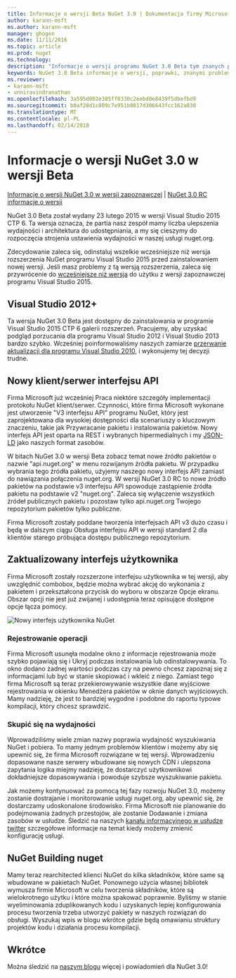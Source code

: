 ```yaml
---
title: Informacje o wersji Beta NuGet 3.0 | Dokumentacja firmy Microsoft
author: karann-msft
ms.author: karann-msft
manager: ghogen
ms.date: 11/11/2016
ms.topic: article
ms.prod: nuget
ms.technology: 
description: "Informacje o wersji programu NuGet 3.0 Beta tym znanych problemów, poprawki, dodatkowe funkcje i dcr."
keywords: NuGet 3.0 Beta informacje o wersji, poprawki, znanymi problemami, nowe funkcje, dcr
ms.reviewer:
- karann-msft
- unniravindranathan
ms.openlocfilehash: 3a595d002e385ff0330c2eebd0e8439f5dbefbd9
ms.sourcegitcommit: b0af28d1c809c7e951b0817d306643fcc162a030
ms.translationtype: MT
ms.contentlocale: pl-PL
ms.lasthandoff: 02/14/2018
---
```

# <a name="nuget-30-beta-release-notes"></a>Informacje o wersji NuGet 3.0 w wersji Beta

[Informacje o wersji NuGet 3.0 w wersji zapoznawczej](../release-notes/nuget-3.0-preview.md) | [NuGet 3.0 RC informacje o wersji](../release-notes/nuget-3.0-rc.md)

NuGet 3.0 Beta został wydany 23 lutego 2015 w wersji Visual Studio 2015 CTP 6. Ta wersja oznacza, że partia nasz zespół mamy liczba ulepszenia wydajności i architektura do udostępniania, a my się cieszymy do rozpoczęcia strojenia ustawienia wydajności w naszej usługi nuget.org.

Zdecydowanie zaleca się, odinstaluj wszelkie wcześniejsze niż wersja rozszerzenia NuGet programu Visual Studio 2015 przed zainstalowaniem nowej wersji.  Jeśli masz problemy z tą wersją rozszerzenia, zaleca się przywrócenie do [wcześniejsze niż wersja](http://nuget.codeplex.com/downloads/get/909582) do użytku z wersji zapoznawczej programu Visual Studio 2015.

## <a name="visual-studio-2012"></a>Visual Studio 2012+

Ta wersja NuGet 3.0 Beta jest dostępny do zainstalowania w programie Visual Studio 2015 CTP 6 galerii rozszerzeń. Pracujemy, aby uzyskać podgląd porzucania dla programu Visual Studio 2012 i Visual Studio 2013 bardzo szybko. Wcześniej poinformowaliśmy naszych zamiarze [przerwanie aktualizacji dla programu Visual Studio 2010](http://blog.nuget.org/20141002/visual-studio-2010.html), i wykonujemy tej decyzji trudne.

## <a name="new-clientserver-api"></a>Nowy klient/serwer interfejsu API

Firma Microsoft już wcześniej Praca niektóre szczegóły implementacji protokołu NuGet klient/serwer. Czynności, które firma Microsoft wykonane jest utworzenie "V3 interfejsu API" programu NuGet, który jest zaprojektowana dla wysokiej dostępności dla scenariuszy o kluczowym znaczeniu, takie jak Przywracanie pakietu i instalowania pakietów. Nowy interfejs API jest oparta na REST i wybranych hipermedialnych i my [JSON-LD](http://json-ld.org) jako naszych format zasobów.

W bitach NuGet 3.0 w wersji Beta zobacz temat nowe źródło pakietów o nazwie "api.nuget.org" w menu rozwijanym źródła pakietu.   W przypadku wybrania tego źródła pakietu, użyjemy naszego nowy interfejs API zamiast do nawiązania połączenia nuget.org. W wersji NuGet 3.0 RC to nowe źródło pakietów na podstawie v3 interfejsu API spowoduje zastąpienie źródła pakietu na podstawie v2 "nuget.org".  Zaleca się wyłączenie wszystkich źródeł publicznych pakietu i pozostaw tylko api.nuget.org Twojego repozytorium pakietów tylko publiczne.

Firma Microsoft zostały poddane tworzenia interfejsach API v3 dużo czasu i będą w dalszym ciągu Obsługa interfejsu API w wersji standard 2 dla klientów starego próbująca dostępu publicznego repozytorium.

## <a name="updated-ui"></a>Zaktualizowany interfejs użytkownika

Firma Microsoft zostały rozszerzone interfejsu użytkownika w tej wersji, aby uwzględnić combobox, będzie można wybrać akcję do wykonania z pakietem i przekształcona przycisk do wyboru w obszarze Opcje ekranu.  Obszar opcji nie jest już zwijanej i udostępnia teraz opisujące dostępne opcje łącza pomocy.

![Nowy interfejs użytkownika NuGet](./media/NuGet-3.0-Beta/updated-ui.png)


### <a name="operation-logging"></a>Rejestrowanie operacji

Firma Microsoft usunęła modalne okno z informacje rejestrowania może szybko pojawiają się i Ukryj podczas instalowania lub odinstalowywania.  To okno dodano żadnej wartości podczas czy na pewno chcesz zapoznaj się z informacjami lub być w stanie skopiować i wkleić z niego.  Zamiast tego firma Microsoft są teraz przekierowywanie wszystkie dane wyjściowe rejestrowania w okienku Menedżera pakietów w oknie danych wyjściowych.  Mamy nadzieję, że jest to bardziej wygodne i podobne do raportu typowe kompilacji, który chcesz sprawdzić.


### <a name="focus-on-performance"></a>Skupić się na wydajności

Wprowadziliśmy wiele zmian nazwy poprawia wydajność wyszukiwania NuGet i pobiera.  To mamy jednym problemów klientów i możemy aby się upewnić się, że firma Microsoft rozwiązane w tej wersji.  Wprowadzeniu dopasowane nasze serwery wbudowane się nowych CDN i ulepszona zapytania logika miejmy nadzieję, że dostarczyć użytkownikowi dokładniejsze dopasowywania i powoduje szybsze wyszukiwanie pakietu.

Jak możemy kontynuować za pomocą tej fazy rozwoju NuGet 3.0, możemy zostanie dostrajanie i monitorowanie usługi nuget.org, aby upewnić się, że dostarczamy udoskonalone środowisko.  Firma Microsoft nie planowanie do podejmowania żadnych przestojów, ale zostanie Dodawanie i zmiana zasobów w usłudze.  Śledzić na naszych [kanału informacyjnego w usłudze twitter](http://twitter.com/nuget) szczegółowe informacje na temat kiedy możemy zmienić konfigurację usługi.

## <a name="building-nuget-with-nuget"></a>NuGet Building nuget

Mamy teraz rearchitected klienci NuGet do kilka składników, które same są wbudowane w pakietach NuGet. Ponownego użycia własnej bibliotek wymusza firmie Microsoft w celu tworzenia składników, które są wielokrotnego użytku i które można spakować poprawnie.  Byliśmy w stanie wyeliminowania zduplikowanych kodu i uzyskanych lepiej konfigurowania procesu tworzenia trzeba utworzyć pakiety w naszych rozwiązań do obsługi.  Wyszukaj wpis w blogu wkrótce gdzie będą omawianiu struktury projektów kodu i działania procesu kompilacji.

## <a name="stay-tuned"></a>Wkrótce

Można śledzić na [naszym blogu](http://blog.nuget.org) więcej i powiadomień dla NuGet 3.0!

